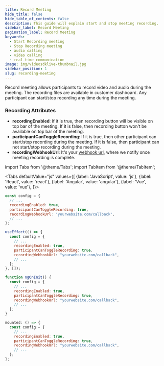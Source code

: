 ```yaml
---
title: Record Meeting
hide_title: false
hide_table_of_contents: false
description: This guide will explain start and stop meeting recording.
sidebar_label: Record Meeting
pagination_label: Record Meeting
keywords:
  - Start Recording meeting
  - Stop Recording meeting
  - audio calling
  - video calling
  - real-time communication
image: img/videosdklive-thumbnail.jpg
sidebar_position: 1
slug: recording-meeting
---
```


Record meeting allows participants to record video and audio during the meeting. The recording files are available in customer dashboard.
Any participant can start/stop recording any time during the meeting.

### Recording Attributes

- **recordingEnabled**: If it is true, then recording button will be visible on top bar of the meeting. If it is false, then recording button won't be available on top bar of the meeting.
- **participantCanToggleRecording**: If it is true, then other participant can start/stop recording during the meeting. If it is false, then participant can not start/stop recording during the meeting.
- **recordingWebhookUrl**: It's your [webhook url](https://en.wikipedia.org/wiki/Webhook), where we notify once meeting recording is complete.

import Tabs from '@theme/Tabs';
import TabItem from '@theme/TabItem';

<Tabs
defaultValue="js"
values={[
{label: 'JavaScript', value: 'js'},
{label: 'React', value: 'react'},
{label: 'Angular', value: 'angular'},
{label: 'Vue', value: 'vue'},
]}>
<TabItem value="js">

```js
const config = {
  // ...
  recordingEnabled: true,
  participantCanToggleRecording: true,
  recordingWebhookUrl: "yourwebsite.com/callback",
  // ...
};
```

</TabItem>

<TabItem value="react">

```js
useEffect(() => {
  const config = {
    // ...
    recordingEnabled: true,
    participantCanToggleRecording: true,
    recordingWebhookUrl: "yourwebsite.com/callback",
    // ...
  };
}, []);
```

</TabItem>
<TabItem value="angular">

```js
function ngOnInit() {
  const config = {
    // ...
    recordingEnabled: true,
    participantCanToggleRecording: true,
    recordingWebhookUrl: "yourwebsite.com/callback",
    // ...
  };
}
```

</TabItem>
<TabItem value="vue">

```js
mounted: () => {
  const config = {
    // ...
    recordingEnabled: true,
    participantCanToggleRecording: true,
    recordingWebhookUrl: "yourwebsite.com/callback",
    // ...
  };
};
```

</TabItem>

</Tabs>
